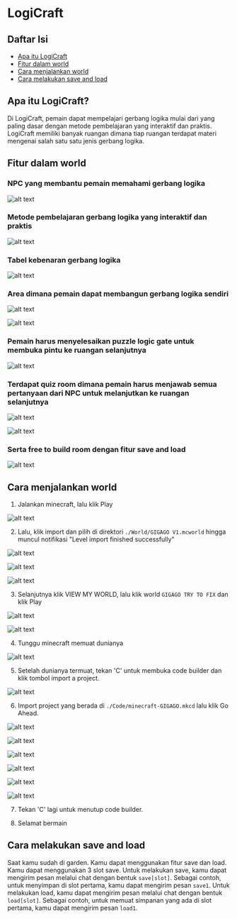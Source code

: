 # LogiCraft

## Daftar Isi
* [Apa itu LogiCraft](#apa-itu-logicraft)
* [Fitur dalam world](#fitur-dalam-world)
* [Cara menjalankan world](#cara-menjalankan-world)
* [Cara melakukan save and load](#cara-melakukan-save-and-load)

## Apa itu LogiCraft?
Di LogiCraft, pemain dapat mempelajari gerbang logika mulai dari yang paling dasar dengan metode pembelajaran yang interaktif dan praktis. LogiCraft memiliki banyak ruangan dimana tiap ruangan terdapat materi mengenai salah satu satu jenis gerbang logika.

## Fitur dalam world

### NPC yang membantu pemain memahami gerbang logika

![alt text](./Images/npc.png)

### Metode pembelajaran gerbang logika yang interaktif dan praktis

![alt text](./Images/metode.png)

### Tabel kebenaran gerbang logika

![alt text](./Images/tabel.png)

### Area dimana pemain dapat membangun gerbang logika sendiri

![alt text](./Images/area.png)

![alt text](./Images/area1.png)

### Pemain harus menyelesaikan puzzle logic gate untuk membuka pintu ke ruangan selanjutnya

![alt text](./Images/puzzle.png)

### Terdapat quiz room dimana pemain harus menjawab semua pertanyaan dari NPC untuk melanjutkan ke ruangan selanjutnya

![alt text](./Images/quiz1.png)

![alt text](./Images/quiz2.png)

### Serta free to build room dengan fitur save and load

![alt text](./Images/free.png)

## Cara menjalankan world
1. Jalankan minecraft, lalu klik Play

![alt text](./Images/Image1.jpg)

2. Lalu, klik import dan pilih di direktori ```./World/GIGAGO V1.mcworld``` hingga muncul notifikasi "Level import finished successfully"

![alt text](./Images/Image2.jpg)

![alt text](./Images/Image3.jpg)

![alt text](./Images/Image4.jpg)

3. Selanjutnya klik VIEW MY WORLD, lalu klik world ```GIGAGO TRY TO FIX``` dan klik Play

![alt text](./Images/Image5.jpg)

![alt text](./Images/Image6.jpg)

4. Tunggu minecraft memuat dunianya

![alt text](./Images/Image7.jpg)

5. Setelah dunianya termuat, tekan 'C' untuk membuka code builder dan klik tombol import a project.

![alt text](./Images/Image8.jpg)

6. Import project yang berada di ```./Code/minecraft-GIGAGO.mkcd``` lalu klik Go Ahead.

![alt text](./Images/Image9.jpg)

![alt text](./Images/Image10.jpg)

![alt text](./Images/Image11.jpg)

![alt text](./Images/Image12.jpg)

![alt text](./Images/Image13.jpg)

![alt text](./Images/Image14.jpg)

7. Tekan 'C' lagi untuk menutup code builder.

8. Selamat bermain

## Cara melakukan save and load
Saat kamu sudah di garden. Kamu dapat menggunakan fitur save dan load. Kamu dapat menggunakan 3 slot save.
Untuk melakukan save, kamu dapat mengirim pesan melalui chat dengan bentuk ```save[slot]```. Sebagai contoh, untuk menyimpan di slot pertama, kamu dapat mengirim pesan ```save1```.
Untuk melakukan load, kamu dapat mengirim pesan melalui chat dengan bentuk ```load[slot]```. Sebagai contoh, untuk memuat simpanan yang ada di slot pertama, kamu dapat mengirim pesan ```load1```.
